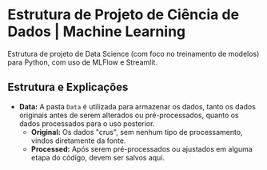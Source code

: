 # Estrutura de Projeto de Ciência de Dados | Machine Learning
Estrutura de projeto de Data Science (com foco no treinamento de modelos) para Python, com uso de MLFlow e Streamlit.

## Estrutura e Explicações

- **Data:** A pasta `Data` é utilizada para armazenar os dados, tanto os dados originais antes de serem alterados ou pré-processados, quanto os dados processados para o uso posterior.
  - **Original:** Os dados "crus", sem nenhum tipo de processamento, vindos diretamente da fonte.
  - **Processed:** Após serem pré-processados ou ajustados em alguma etapa do código, devem ser salvos aqui.
